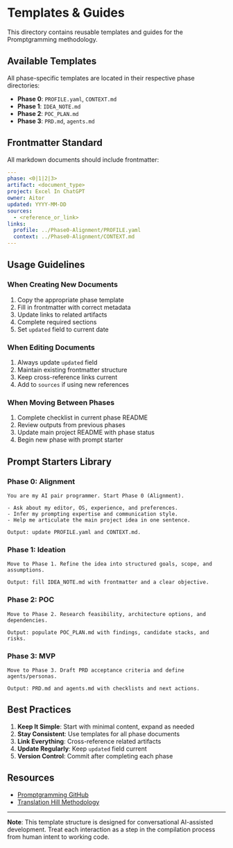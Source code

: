 # Templates & Guides

This directory contains reusable templates and guides for the Promptgramming methodology.

## Available Templates

All phase-specific templates are located in their respective phase directories:

- **Phase 0**: `PROFILE.yaml`, `CONTEXT.md`
- **Phase 1**: `IDEA_NOTE.md`
- **Phase 2**: `POC_PLAN.md`
- **Phase 3**: `PRD.md`, `agents.md`

## Frontmatter Standard

All markdown documents should include frontmatter:

```yaml
---
phase: <0|1|2|3>
artifact: <document_type>
project: Excel In ChatGPT
owner: Aitor
updated: YYYY-MM-DD
sources:
  - <reference_or_link>
links:
  profile: ../Phase0-Alignment/PROFILE.yaml
  context: ../Phase0-Alignment/CONTEXT.md
---
```

## Usage Guidelines

### When Creating New Documents

1. Copy the appropriate phase template
2. Fill in frontmatter with correct metadata
3. Update links to related artifacts
4. Complete required sections
5. Set `updated` field to current date

### When Editing Documents

1. Always update `updated` field
2. Maintain existing frontmatter structure
3. Keep cross-reference links current
4. Add to `sources` if using new references

### When Moving Between Phases

1. Complete checklist in current phase README
2. Review outputs from previous phases
3. Update main project README with phase status
4. Begin new phase with prompt starter

## Prompt Starters Library

### Phase 0: Alignment
```
You are my AI pair programmer. Start Phase 0 (Alignment).

- Ask about my editor, OS, experience, and preferences.
- Infer my prompting expertise and communication style.
- Help me articulate the main project idea in one sentence.

Output: update PROFILE.yaml and CONTEXT.md.
```

### Phase 1: Ideation
```
Move to Phase 1. Refine the idea into structured goals, scope, and assumptions.

Output: fill IDEA_NOTE.md with frontmatter and a clear objective.
```

### Phase 2: POC
```
Move to Phase 2. Research feasibility, architecture options, and dependencies.

Output: populate POC_PLAN.md with findings, candidate stacks, and risks.
```

### Phase 3: MVP
```
Move to Phase 3. Draft PRD acceptance criteria and define agents/personas.

Output: PRD.md and agents.md with checklists and next actions.
```

## Best Practices

1. **Keep It Simple**: Start with minimal content, expand as needed
2. **Stay Consistent**: Use templates for all phase documents
3. **Link Everything**: Cross-reference related artifacts
4. **Update Regularly**: Keep `updated` field current
5. **Version Control**: Commit after completing each phase

## Resources

- [Promptgramming GitHub](https://github.com/rm2thaddeus/promptgramming)
- [Translation Hill Methodology](https://github.com/rm2thaddeus/promptgramming/tree/main/reference/research)

---

**Note**: This template structure is designed for conversational AI-assisted development. Treat each interaction as a step in the compilation process from human intent to working code.


